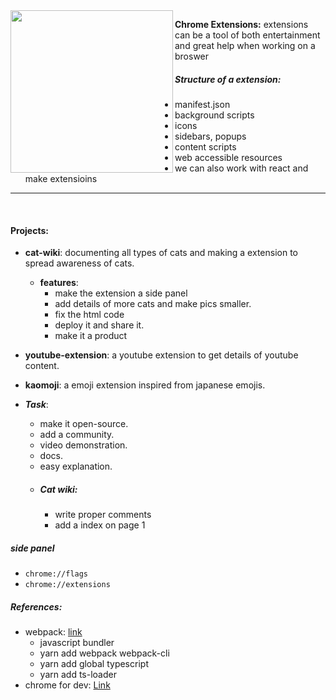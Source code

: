 <img align="left" style="width:260px;" src="https://i.pinimg.com/736x/3b/12/af/3b12af457dc84d8801a36222b6ac2aa7.jpg" width="288px">

**Chrome Extensions:** extensions can be a tool of both entertainment and great help when working on a broswer


##### Structure of a extension:
- manifest.json
- background scripts
- icons
- sidebars, popups
- content scripts
- web accessible resources
- we can also work with react and make extensioins

---

<br>


#### Projects:
- **cat-wiki**: documenting all types of cats and making a extension to spread awareness of cats.
    - **features**:
        - make the extension a side panel
        - add details of more cats and make pics smaller.
        - fix the html code 
        - deploy it and share it.
        - make it a product 
- **youtube-extension**: a youtube extension to get details of youtube content.
- **kaomoji**: a emoji extension inspired from japanese emojis.

- **_Task_**: 
    - make it open-source.
    - add a community.
    - video demonstration.
    - docs.
    - easy explanation.
    - ##### Cat wiki:
        <!-- - fix the code -->
        <!-- - add more clear images -->
        - write proper comments
        - add a index on page 1


##### side panel
 - `chrome://flags`
 - `chrome://extensions`

 ##### References: 
 -  webpack: [link](https://webpack.js.org/guides/getting-started/)
    - javascript bundler
    - yarn add webpack webpack-cli
    - yarn add global typescript
    - yarn add ts-loader
 -  chrome for dev: [Link](https://developer.chrome.com/docs/extensions/develop)





